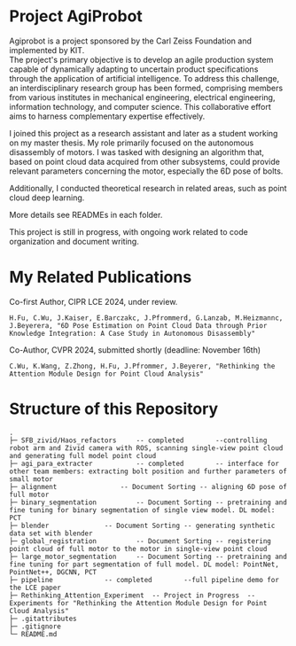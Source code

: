 # Project AgiProbot

Agiprobot is a project sponsored by the Carl Zeiss Foundation and implemented by KIT. 	
The project's primary objective is to develop an agile production system capable of dynamically adapting to uncertain product specifications through the application of artificial intelligence. To address this challenge, an interdisciplinary research group has been formed, comprising members from various institutes in mechanical engineering, electrical engineering, information technology, and computer science. This collaborative effort aims to harness complementary expertise effectively.

I joined this project as a research assistant and later as a student working on my master thesis. My role primarily focused on the autonomous disassembly of motors. I was tasked with designing an algorithm that, based on point cloud data acquired from other subsystems, could provide relevant parameters concerning the motor, especially the 6D pose of bolts. 

Additionally, I conducted theoretical research in related areas, such as point cloud deep learning.

More details see READMEs in each folder.

This project is still in progress, with ongoing work related to code organization and document writing.

# My Related Publications
Co-first Author, CIPR LCE 2024, under review.

	H.Fu, C.Wu, J.Kaiser, E.Barczakc, J.Pfrommerd, G.Lanzab, M.Heizmannc, J.Beyerera, "6D Pose Estimation on Point Cloud Data through Prior Knowledge Integration: A Case Study in Autonomous Disassembly"

Co-Author, CVPR 2024, submitted shortly (deadline: November 16th)

	C.Wu, K.Wang, Z.Zhong, H.Fu, J.Pfrommer, J.Beyerer, "Rethinking the Attention Module Design for Point Cloud Analysis"



# Structure of this Repository

```
.
├─ SFB_zivid/Haos_refactors		-- completed		--controlling robot arm and Zivid camera with ROS, scanning single-view point cloud and generating full model point cloud 
├─ agi_para_extracter			-- completed		-- interface for other team members: extracting bolt position and further parameters of small motor
├─ alignment				-- Document Sorting	-- aligning 6D pose of full motor
├─ binary_segmentation			-- Document Sorting	-- pretraining and fine tuning for binary segmentation of single view model. DL model: PCT
├─ blender				-- Document Sorting	-- generating synthetic data set with blender 
├─ global_registration			-- Document Sorting	-- registering point cloud of full motor to the motor in single-view point cloud
├─ large_motor_segmentation		-- Document Sorting	-- pretraining and fine tuning for part segmentation of full model. DL model: PointNet, PointNet++, DGCNN, PCT
├─ pipeline				-- completed		--full pipeline demo for the LCE paper
├─ Rethinking_Attention_Experiment	-- Project in Progress	--Experiments for "Rethinking the Attention Module Design for Point Cloud Analysis"
├─ .gitattributes
├─ .gitignore
└─ README.md
```
